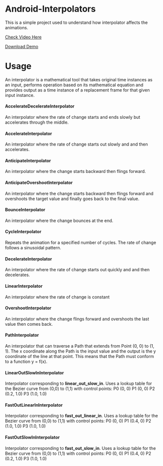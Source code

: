 # Android-Interpolators
This is a simple project used to understand how interpolator affects the animations.



[Check Video Here](https://firebasestorage.googleapis.com/v0/b/englsih-with-pictures.appspot.com/o/Github%20Projects%2Finterpolators.mp4?alt=media&token=71eb338e-be7e-4633-8e08-c92fe7147cc9)

[Download Demo](https://github.com/shubhamsoni00000/Android-Interpolators/blob/master/app-debug.apk)


# Usage

An interpolator is a mathematical tool that takes original time instances as an input, performs operation based on its mathematical equation and provides output as a time instance of a replacement frame for that given input instance.


#### AccelerateDecelerateInterpolator
An interpolator where the rate of change starts and ends slowly but accelerates through the middle.


#### AccelerateInterpolator
An interpolator where the rate of change starts out slowly and and then accelerates.


#### AnticipateInterpolator
An interpolator where the change starts backward then flings forward.


#### AnticipateOvershootInterpolator
An interpolator where the change starts backward then flings forward and overshoots the target value and finally goes back to the final value.


#### BounceInterpolator
An interpolator where the change bounces at the end.


#### CycleInterpolator
Repeats the animation for a specified number of cycles. The rate of change follows a sinusoidal pattern.


#### DecelerateInterpolator
An interpolator where the rate of change starts out quickly and and then decelerates.


#### LinearInterpolator
An interpolator where the rate of change is constant


#### OvershootInterpolator
An interpolator where the change flings forward and overshoots the last value then comes back.


#### PathInterpolator
An interpolator that can traverse a Path that extends from Point (0, 0) to (1, 1). The x coordinate along the Path is the input value and the output is the y coordinate of the line at that point. This means that the Path must conform to a function y = f(x).

#### LinearOutSlowInInterpolator
Interpolator corresponding to <b>linear_out_slow_in</b>. Uses a lookup table for the Bezier curve from (0,0) to (1,1) with control points: P0 (0, 0) P1 (0, 0) P2 (0.2, 1.0) P3 (1.0, 1.0)

#### FastOutLinearInInterpolator
Interpolator corresponding to <b>fast_out_linear_in</b>. Uses a lookup table for the Bezier curve from (0,0) to (1,1) with control points: P0 (0, 0) P1 (0.4, 0) P2 (1.0, 1.0) P3 (1.0, 1.0)


#### FastOutSlowInInterpolator
Interpolator corresponding to <b>fast_out_slow_in</b>. Uses a lookup table for the Bezier curve from (0,0) to (1,1) with control points: P0 (0, 0) P1 (0.4, 0) P2 (0.2, 1.0) P3 (1.0, 1.0)




